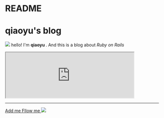 # README

<!doctype html>
<html>
	<body>
  	<h1>qiaoyu's blog</h1>
  	<!-- next are my introduce -->
    <p>
    <img src="![](https://ww4.sinaimg.cn/large/006tKfTcgy1fe3kp00xhbj30fs0fs74z.jpg)">
    hello! I'm <strong> qiaoyu </strong> . And this is a blog about <em> Ruby on Rails </em>
    </p>
    <!-- 《演员》田馥甄 YouTube视频 -->
    <iframe width="420" herght="315" src="https://youtu.be/jQu4cJ00UEo">
    </iframe>
    <hr>
    <a href="https://fullstack.xinshengdaxue.com/dashboard" target="_blank"> Add me </a>
    <a href="http://qiaoyu-blog.logdown.com" target="_blank" > Fllow me </a>
    <img src="![](https://ww1.sinaimg.cn/large/006tKfTcgy1fe1gmaszzhj30iw081jt8.jpg)" >
  </body>
</html>
